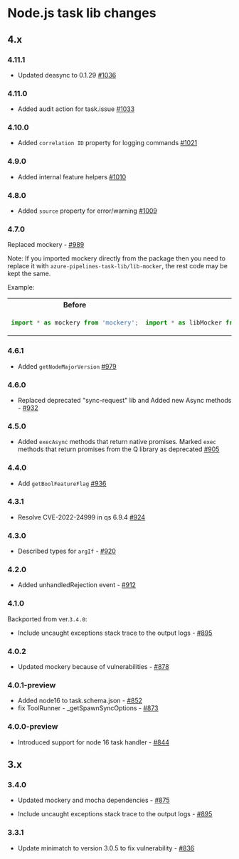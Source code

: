 # Node.js task lib changes

## 4.x

### 4.11.1

- Updated deasync to 0.1.29 [#1036](https://github.com/microsoft/azure-pipelines-task-lib/pull/1036)

### 4.11.0

- Added audit action for task.issue [#1033](https://github.com/microsoft/azure-pipelines-task-lib/pull/1033)

### 4.10.0

- Added `correlation ID` property for logging commands [#1021](https://github.com/microsoft/azure-pipelines-task-lib/pull/1021)

### 4.9.0

- Added internal feature helpers [#1010](https://github.com/microsoft/azure-pipelines-task-lib/pull/1010)

### 4.8.0

- Added `source` property for error/warning [#1009](https://github.com/microsoft/azure-pipelines-task-lib/pull/1009)

### 4.7.0

Replaced mockery - [#989](https://github.com/microsoft/azure-pipelines-task-lib/pull/989)

Note: If you imported mockery directly from the package then you need to replace it with `azure-pipelines-task-lib/lib-mocker`, the rest code may be kept the same.

Example:

  <table>
  <tr>
  <th>Before</th>
  <th>After</th>
  </tr>
  <tr>
  <td>

  ```js
  import * as mockery from 'mockery';
  ``` 
  </td>
  <td>
  
  ```js
  import * as libMocker from 'azure-pipelines-task-lib/lib-mocker';
  ```
  </td>
  </tr>
  </table>

### 4.6.1

- Added `getNodeMajorVersion` [#979](https://github.com/microsoft/azure-pipelines-task-lib/pull/979)

### 4.6.0

- Replaced deprecated "sync-request" lib and Added new Async methods - [#932](https://github.com/microsoft/azure-pipelines-task-lib/pull/932)

### 4.5.0

- Added `execAsync` methods that return native promises. Marked `exec` methods that return promises from the Q library as deprecated [#905](https://github.com/microsoft/azure-pipelines-task-lib/pull/905)

### 4.4.0

- Add `getBoolFeatureFlag` [#936](https://github.com/microsoft/azure-pipelines-task-lib/pull/936)

### 4.3.1

- Resolve CVE-2022-24999 in qs 6.9.4 [#924](https://github.com/microsoft/azure-pipelines-task-lib/pull/924)

### 4.3.0

- Described types for `argIf` - [#920](https://github.com/microsoft/azure-pipelines-task-lib/pull/920)


### 4.2.0

- Added unhandledRejection event - [#912](https://github.com/microsoft/azure-pipelines-task-lib/pull/912)

### 4.1.0

Backported from ver.`3.4.0`:

- Include uncaught exceptions stack trace to the output logs - [#895](https://github.com/microsoft/azure-pipelines-task-lib/pull/895)

### 4.0.2

- Updated mockery because of vulnerabilities - [#878](https://github.com/microsoft/azure-pipelines-task-lib/pull/878)

### 4.0.1-preview

- Added node16 to task.schema.json - [#852](https://github.com/microsoft/azure-pipelines-task-lib/pull/852)
- fix ToolRunner - _getSpawnSyncOptions - [#873](https://github.com/microsoft/azure-pipelines-task-lib/pull/873)

### 4.0.0-preview

- Introduced support for node 16 task handler - [#844](https://github.com/microsoft/azure-pipelines-task-lib/pull/844)

## 3.x

### 3.4.0

- Updated mockery and mocha dependencies - [#875](https://github.com/microsoft/azure-pipelines-task-lib/pull/875)

- Include uncaught exceptions stack trace to the output logs - [#895](https://github.com/microsoft/azure-pipelines-task-lib/pull/895)

### 3.3.1

- Update minimatch to version 3.0.5 to fix vulnerability - [#836](https://github.com/microsoft/azure-pipelines-task-lib/pull/836)